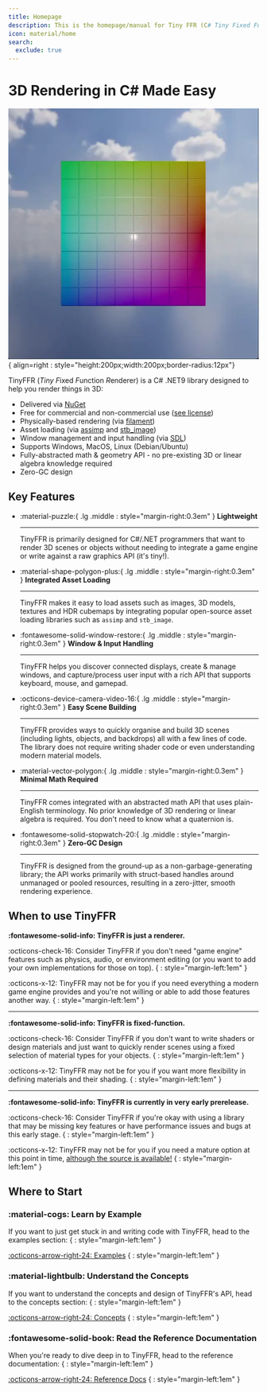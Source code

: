 ```yaml
---
title: Homepage
description: This is the homepage/manual for Tiny FFR (C# Tiny Fixed Function Rendering Library).
icon: material/home
search:
  exclude: true
---
```


# 3D Rendering in C\# Made Easy

![Rotating Cube](tffrcube.webp){ align=right : style="height:200px;width:200px;border-radius:12px"}

TinyFFR (*Tiny* *F*ixed *F*unction *R*enderer) is a C# .NET9 library designed to help you render things in 3D:

* Delivered via [NuGet](https://www.nuget.org/packages/Egodystonic.TinyFFR/)
* Free for commercial and non-commercial use ([see license](https://github.com/Egodystonic/TinyFFR/blob/main/LICENSE.md))
* Physically-based rendering (via [filament](https://github.com/google/filament))
* Asset loading (via [assimp](https://github.com/assimp/assimp) and [stb_image](https://github.com/nothings/stb))
* Window management and input handling (via [SDL](https://github.com/libsdl-org/SDL))
* Supports Windows, MacOS, Linux (Debian/Ubuntu)
* Fully-abstracted math & geometry API - no pre-existing 3D or linear algebra knowledge required
* Zero-GC design

## Key Features

<div class="grid cards" markdown>

-   :material-puzzle:{ .lg .middle : style="margin-right:0.3em" } __Lightweight__

    ---

    TinyFFR is primarily designed for C#/.NET programmers that want to render 3D scenes or objects without needing to integrate a game engine or write against a raw graphics API (it's tiny!).

-   :material-shape-polygon-plus:{ .lg .middle : style="margin-right:0.3em" } __Integrated Asset Loading__

    ---

    TinyFFR makes it easy to load assets such as images, 3D models, textures and HDR cubemaps by integrating popular open-source asset loading libraries such as `assimp` and `stb_image`. 

-   :fontawesome-solid-window-restore:{ .lg .middle : style="margin-right:0.3em" } __Window & Input Handling__

    ---

    TinyFFR helps you discover connected displays, create & manage windows, and capture/process user input with a rich API that supports keyboard, mouse, and gamepad.

-   :octicons-device-camera-video-16:{ .lg .middle : style="margin-right:0.3em" } __Easy Scene Building__

    ---

    TinyFFR provides ways to quickly organise and build 3D scenes (including lights, objects, and backdrops) all with a few lines of code. The library does not require writing shader code or even understanding modern material models. 

-   :material-vector-polygon:{ .lg .middle : style="margin-right:0.3em" } __Minimal Math Required__

    ---

    TinyFFR comes integrated with an abstracted math API that uses plain-English terminology. No prior knowledge of 3D rendering or linear algebra is required. You don't need to know what a quaternion is.

-   :fontawesome-solid-stopwatch-20:{ .lg .middle : style="margin-right:0.3em" } __Zero-GC Design__

    ---

    TinyFFR is designed from the ground-up as a non-garbage-generating library; the API works primarily with struct-based handles around unmanaged or pooled resources, resulting in a zero-jitter, smooth rendering experience.

</div>  

## When to use TinyFFR

__:fontawesome-solid-info: TinyFFR is just a renderer.__

<span class="tffr-affirmative">:octicons-check-16:</span> Consider TinyFFR if you don't need "game engine" features such as physics, audio, or environment editing (or you want to add your own implementations for those on top).
{ : style="margin-left:1em" }

<span class="tffr-negative">:octicons-x-12:</span> TinyFFR may not be for you if you need everything a modern game engine provides and you're not willing or able to add those features another way.
{ : style="margin-left:1em" }

---

__:fontawesome-solid-info: TinyFFR is fixed-function.__

<span class="tffr-affirmative">:octicons-check-16:</span> Consider TinyFFR if you don't want to write shaders or design materials and just want to quickly render scenes using a fixed selection of material types for your objects.
{ : style="margin-left:1em" }

<span class="tffr-negative">:octicons-x-12:</span> TinyFFR may not be for you if you want more flexibility in defining materials and their shading.
{ : style="margin-left:1em" }

---

__:fontawesome-solid-info: TinyFFR is currently in very early prerelease.__ 

<span class="tffr-affirmative">:octicons-check-16:</span> Consider TinyFFR if you're okay with using a library that may be missing key features or 
have performance issues and bugs at this early stage. 
{ : style="margin-left:1em" }

<span class="tffr-negative">:octicons-x-12:</span> TinyFFR may not be for you if you need a mature option at this point in time, [although the source is available!](https://github.com/Egodystonic/TinyFFR)
{ : style="margin-left:1em" }

## Where to Start

### :material-cogs: Learn by Example

If you want to just get stuck in and writing code with TinyFFR, head to the examples section:
{ : style="margin-left:1em" }

[:octicons-arrow-right-24: Examples](/examples/index.md)
{ : style="margin-left:1em" }

### :material-lightbulb: Understand the Concepts

If you want to understand the concepts and design of TinyFFR's API, head to the concepts section:
{ : style="margin-left:1em" }

[:octicons-arrow-right-24: Concepts](/concepts/index.md)
{ : style="margin-left:1em" }

### :fontawesome-solid-book: Read the Reference Documentation

When you're ready to dive deep in to TinyFFR, head to the reference documentation:
{ : style="margin-left:1em" }

[:octicons-arrow-right-24: Reference Docs](/reference/index.md)
{ : style="margin-left:1em" }